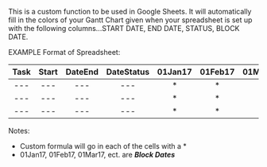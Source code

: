 This is a custom function to be used in Google Sheets.  It will automatically fill in the colors of your Gantt Chart given when your spreadsheet is set up with the following columns...START DATE, END DATE, STATUS, BLOCK DATE.


EXAMPLE Format of Spreadsheet:

| Task | Start | DateEnd | DateStatus | 01Jan17 | 01Feb17 | 01Mar17 | ... |
| :---: | :---: | :---: | :---: | :---: | :---: | :---: | :---: |
| --- | --- | --- | --- | \* | \* | \* | \* |
| --- | --- | --- | --- | \* | \* | \* | \* |
| --- | --- | --- | --- | \* | \* | \* | \* |

Notes:
- Custom formula will go in each of the cells with a *
- 01Jan17, 01Feb17, 01Mar17, ect. are ***Block Dates***

